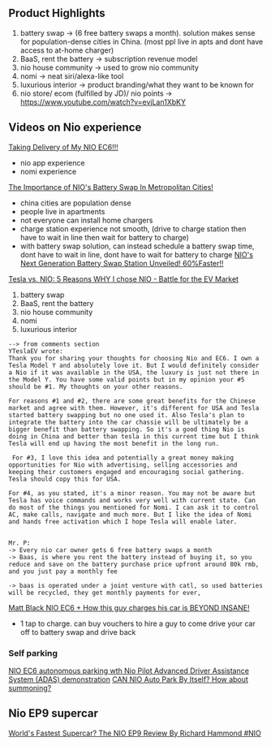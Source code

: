 

## Product Highlights
1. battery swap -> (6 free battery swaps a month). solution makes sense for population-dense cities in China. (most ppl live in apts and dont have access to at-home charger)
2. BaaS, rent the battery -> subscription revenue model
3. nio house community -> used to grow nio community
4. nomi -> neat siri/alexa-like tool
5. luxurious interior -> product branding/what they want to be known for
6. nio store/ ecom (fulfilled by JD)/ nio points -> https://www.youtube.com/watch?v=evjLan1XbKY


## Videos on Nio experience
[Taking Delivery of My NIO EC6!!!](https://www.youtube.com/watch?v=Y0O7b80Mbm4)
- nio app experience
- nomi experience

[The Importance of NIO's Battery Swap In Metropolitan Cities!](https://www.youtube.com/watch?v=Ljf-jmPmI3s)
- china cities are population dense
- people live in apartments
- not everyone can install home chargers
- charge station experience not smooth, (drive to charge station then have to wait in line then wait for battery to charge)
- with battery swap solution, can instead schedule a battery swap time, dont have to wait in line, dont have to wait for battery to charge
[NIO's Next Generation Battery Swap Station Unveiled! 60%Faster!!](https://www.youtube.com/watch?v=ia6F0DfqDLE)

[Tesla vs. NIO: 5 Reasons WHY I chose NIO - Battle for the EV Market](https://www.youtube.com/watch?v=qgMWgzqjKEE)
1. battery swap
2. BaaS, rent the battery
3. nio house community
4. nomi
5. luxurious interior
```
--> from comments section
YTeslaEV wrote:
Thank you for sharing your thoughts for choosing Nio and EC6. I own a Tesla Model Y and absolutely love it. But I would definitely consider a Nio if it was available in the USA, the luxury is just not there in the Model Y. You have some valid points but in my opinion your #5 should be #1. My thoughts on your other reasons.

For reasons #1 and #2, there are some great benefits for the Chinese market and agree with them. However, it's different for USA and Tesla started battery swapping but no one used it. Also Tesla's plan to integrate the battery into the car chassie will be ultimately be a bigger benefit than battery swapping. So it's a good thing Nio is doing in China and better than tesla in this current time but I think Tesla will end up having the most benefit in the long run.

 For #3, I love this idea and potentially a great money making opportunities for Nio with advertising, selling accessories and keeping their customers engaged and encouraging social gathering. Tesla should copy this for USA.

For #4, as you stated, it's a minor reason. You may not be aware but Tesla has voice commands and works very well with current state. Can do most of the things you mentioned for Nomi. I can ask it to control AC, make calls, navigate and much more. But I like the idea of Nomi and hands free activation which I hope Tesla will enable later.


Mr. P:
-> Every nio car owner gets 6 free battery swaps a month
-> Baas, is where you rent the battery instead of buying it, so you reduce and save on the battery purchase price upfront around 80k rmb, and you just pay a monthly fee

-> baas is operated under a joint venture with catl, so used batteries will be recycled, they get monthly payments for ever,
```

[Matt Black NIO EC6 + How this guy charges his car is BEYOND INSANE!](https://www.youtube.com/watch?v=fKsiim74H24)
- 1 tap to charge. can buy vouchers to hire a guy to come drive your car off to battery swap and drive back


### Self parking
[NIO EC6 autonomous parking wth Nio Pilot Advanced Driver Assistance System (ADAS) demonstration](https://www.youtube.com/watch?v=u8VeH1nIkf4)
[CAN NIO Auto Park By Itself? How about summoning?](https://youtu.be/2QguVzh8q3M?t=64)


## Nio EP9 supercar
[World's Fastest Supercar? The NIO EP9 Review By Richard Hammond #NIO​](https://www.youtube.com/watch?v=qbSB_J06fA8)
